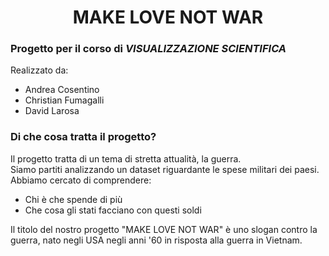 <h1 align= "center" >MAKE LOVE NOT WAR </h1>

### Progetto per il corso di *VISUALIZZAZIONE SCIENTIFICA*
Realizzato da:
* Andrea Cosentino
* Christian Fumagalli
* David Larosa

### Di che cosa tratta il progetto?

Il progetto tratta di un tema di stretta attualità, la guerra. <br>
Siamo partiti analizzando un dataset riguardante le spese militari dei paesi.<br> Abbiamo cercato di comprendere:
* Chi è che spende di più
* Che cosa gli stati facciano con questi soldi

Il titolo del nostro progetto "MAKE LOVE NOT WAR" è uno slogan contro la guerra, nato negli USA negli anni '60 in risposta alla guerra in Vietnam.